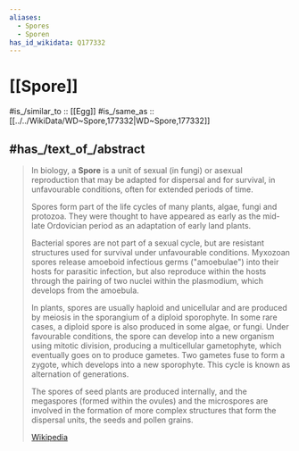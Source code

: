 ```yaml
---
aliases:
  - Spores
  - Sporen
has_id_wikidata: Q177332
---
```


# [[Spore]] 

#is_/similar_to :: [[Egg]] 
#is_/same_as :: [[../../WikiData/WD~Spore,177332|WD~Spore,177332]] 

## #has_/text_of_/abstract 

> In biology, a **Spore** is a unit of sexual (in fungi) or asexual reproduction 
> that may be adapted for dispersal and for survival, in unfavourable conditions, 
> often for extended periods of time. 
> 
> Spores form part of the life cycles of many plants, algae, fungi and protozoa. 
> They were thought to have appeared as early as the mid-late Ordovician period 
> as an adaptation of early land plants.
>
> Bacterial spores are not part of a sexual cycle, 
> but are resistant structures used for survival under unfavourable conditions. 
> Myxozoan spores release amoeboid infectious germs ("amoebulae") 
> into their hosts for parasitic infection, 
> but also reproduce within the hosts through the pairing of two nuclei within the plasmodium, 
> which develops from the amoebula.
>
> In plants, spores are usually haploid and unicellular 
> and are produced by meiosis in the sporangium of a diploid sporophyte. 
> In some rare cases, a diploid spore is also produced in some algae, or fungi. 
> Under favourable conditions, the spore can develop into a new organism using mitotic division, 
> producing a multicellular gametophyte, which eventually goes on to produce gametes. 
> Two gametes fuse to form a zygote, which develops into a new sporophyte. 
> This cycle is known as alternation of generations.
>
> The spores of seed plants are produced internally, and the megaspores (formed within the ovules) 
> and the microspores are involved in the formation of more complex structures 
> that form the dispersal units, the seeds and pollen grains.
>
> [Wikipedia](https://en.wikipedia.org/wiki/Spore) 
> 